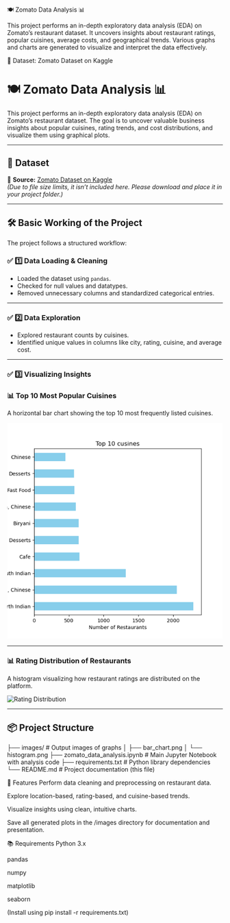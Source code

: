 🍽️ Zomato Data Analysis 📊

This project performs an in-depth exploratory data analysis (EDA) on Zomato’s restaurant dataset. It uncovers insights about restaurant ratings, popular cuisines, average costs, and geographical trends. Various graphs and charts are generated to visualize and interpret the data effectively.

📂 Dataset: Zomato Dataset on Kaggle

# 🍽️ Zomato Data Analysis 📊  

This project performs an in-depth exploratory data analysis (EDA) on Zomato’s restaurant dataset. The goal is to uncover valuable business insights about popular cuisines, rating trends, and cost distributions, and visualize them using graphical plots.

---

## 📌 Dataset  

📂 **Source:** [Zomato Dataset on Kaggle](https://www.kaggle.com/datasets)  
*(Due to file size limits, it isn’t included here. Please download and place it in your project folder.)*

---

## 🛠️ Basic Working of the Project  

The project follows a structured workflow:

### ✅ 1️⃣ Data Loading & Cleaning  
- Loaded the dataset using `pandas`.
- Checked for null values and datatypes.
- Removed unnecessary columns and standardized categorical entries.

---

### ✅ 2️⃣ Data Exploration  
- Explored restaurant counts by cuisines.
- Identified unique values in columns like city, rating, cuisine, and average cost.

---

### ✅ 3️⃣ Visualizing Insights  

### 📊 **Top 10 Most Popular Cuisines**

A horizontal bar chart showing the top 10 most frequently listed cuisines.

![Top Cuisines](images/bar_chart.png)

---

### 📊 **Rating Distribution of Restaurants**

A histogram visualizing how restaurant ratings are distributed on the platform.

![Rating Distribution](images/histogram.png)

---

## 📦 Project Structure  

├── images/ # Output images of graphs
│ ├── bar_chart.png
│ └── histogram.png
├── zomato_data_analysis.ipynb # Main Jupyter Notebook with analysis code
├── requirements.txt # Python library dependencies
└── README.md # Project documentation (this file)

📝 Features
Perform data cleaning and preprocessing on restaurant data.

Explore location-based, rating-based, and cuisine-based trends.

Visualize insights using clean, intuitive charts.

Save all generated plots in the /images directory for documentation and presentation.

📚 Requirements
Python 3.x

pandas

numpy

matplotlib

seaborn

(Install using pip install -r requirements.txt)
